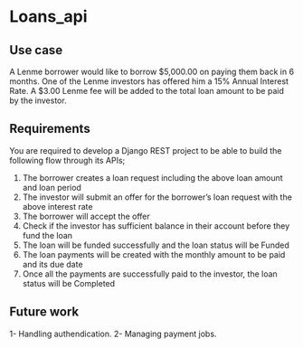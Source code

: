 # Loans_api

## Use case
A Lenme borrower would like to borrow $5,000.00 on paying them back in 6 months. One of the Lenme investors has offered him a 15% Annual Interest Rate. A $3.00 Lenme fee will be added to the total loan amount to be paid by the investor.  

## Requirements
You are required to develop a Django REST project to be able to build the following flow through its
APIs;
 
1. The borrower creates a loan request including the above loan amount and loan period 
2. The investor will submit an offer for the borrower’s loan request with the above interest rate
3. The borrower will accept the offer
4. Check if the investor has sufficient balance in their account before they fund the loan
5. The loan will be funded successfully and the loan status will be Funded
6. The loan payments will be created with the monthly amount to be paid and its due date
7. Once all the payments are successfully paid to the investor, the loan status will be Completed

## Future work
1- Handling authendication.
2- Managing payment jobs.
